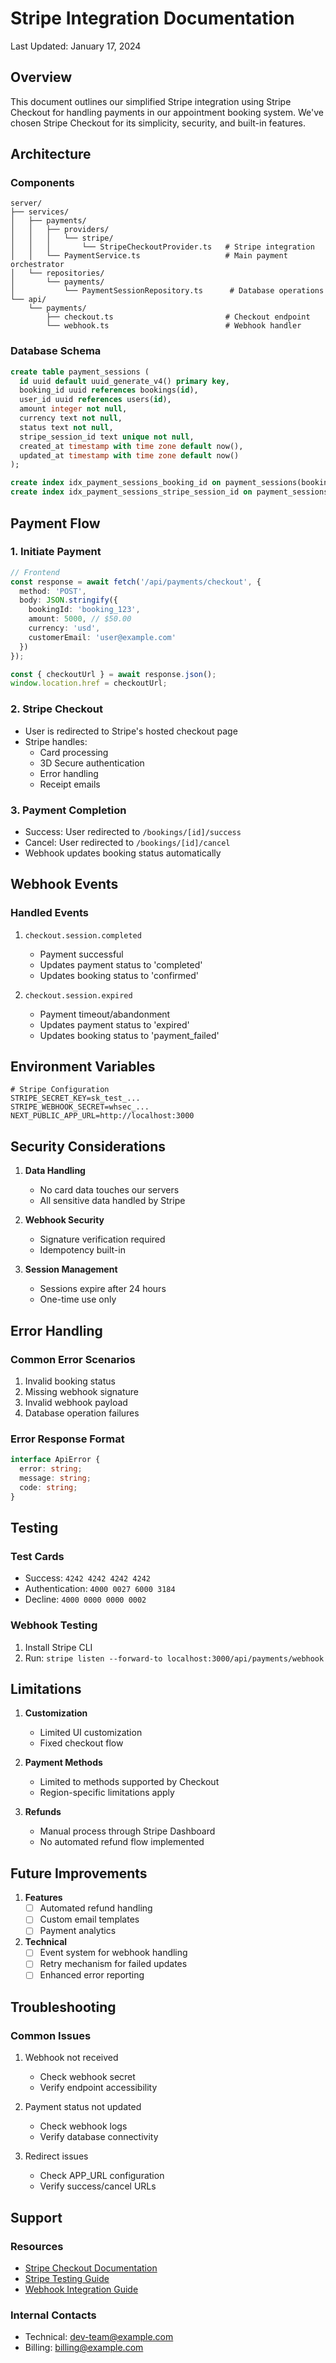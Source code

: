 # Stripe Integration Documentation
Last Updated: January 17, 2024

## Overview
This document outlines our simplified Stripe integration using Stripe Checkout for handling payments in our appointment booking system. We've chosen Stripe Checkout for its simplicity, security, and built-in features.

## Architecture

### Components
```
server/
├── services/
│   ├── payments/
│   │   ├── providers/
│   │   │   └── stripe/
│   │   │       └── StripeCheckoutProvider.ts   # Stripe integration
│   │   └── PaymentService.ts                   # Main payment orchestrator
│   └── repositories/
│       └── payments/
│           └── PaymentSessionRepository.ts      # Database operations
└── api/
    └── payments/
        ├── checkout.ts                         # Checkout endpoint
        └── webhook.ts                          # Webhook handler
```

### Database Schema
```sql
create table payment_sessions (
  id uuid default uuid_generate_v4() primary key,
  booking_id uuid references bookings(id),
  user_id uuid references users(id),
  amount integer not null,
  currency text not null,
  status text not null,
  stripe_session_id text unique not null,
  created_at timestamp with time zone default now(),
  updated_at timestamp with time zone default now()
);

create index idx_payment_sessions_booking_id on payment_sessions(booking_id);
create index idx_payment_sessions_stripe_session_id on payment_sessions(stripe_session_id);
```

## Payment Flow

### 1. Initiate Payment
```typescript
// Frontend
const response = await fetch('/api/payments/checkout', {
  method: 'POST',
  body: JSON.stringify({
    bookingId: 'booking_123',
    amount: 5000, // $50.00
    currency: 'usd',
    customerEmail: 'user@example.com'
  })
});

const { checkoutUrl } = await response.json();
window.location.href = checkoutUrl;
```

### 2. Stripe Checkout
- User is redirected to Stripe's hosted checkout page
- Stripe handles:
  - Card processing
  - 3D Secure authentication
  - Error handling
  - Receipt emails

### 3. Payment Completion
- Success: User redirected to `/bookings/[id]/success`
- Cancel: User redirected to `/bookings/[id]/cancel`
- Webhook updates booking status automatically

## Webhook Events

### Handled Events
1. `checkout.session.completed`
   - Payment successful
   - Updates payment status to 'completed'
   - Updates booking status to 'confirmed'

2. `checkout.session.expired`
   - Payment timeout/abandonment
   - Updates payment status to 'expired'
   - Updates booking status to 'payment_failed'

## Environment Variables

```env
# Stripe Configuration
STRIPE_SECRET_KEY=sk_test_...
STRIPE_WEBHOOK_SECRET=whsec_...
NEXT_PUBLIC_APP_URL=http://localhost:3000
```

## Security Considerations

1. **Data Handling**
   - No card data touches our servers
   - All sensitive data handled by Stripe

2. **Webhook Security**
   - Signature verification required
   - Idempotency built-in

3. **Session Management**
   - Sessions expire after 24 hours
   - One-time use only

## Error Handling

### Common Error Scenarios
1. Invalid booking status
2. Missing webhook signature
3. Invalid webhook payload
4. Database operation failures

### Error Response Format
```typescript
interface ApiError {
  error: string;
  message: string;
  code: string;
}
```

## Testing

### Test Cards
- Success: `4242 4242 4242 4242`
- Authentication: `4000 0027 6000 3184`
- Decline: `4000 0000 0000 0002`

### Webhook Testing
1. Install Stripe CLI
2. Run: `stripe listen --forward-to localhost:3000/api/payments/webhook`

## Limitations

1. **Customization**
   - Limited UI customization
   - Fixed checkout flow

2. **Payment Methods**
   - Limited to methods supported by Checkout
   - Region-specific limitations apply

3. **Refunds**
   - Manual process through Stripe Dashboard
   - No automated refund flow implemented

## Future Improvements

1. **Features**
   - [ ] Automated refund handling
   - [ ] Custom email templates
   - [ ] Payment analytics

2. **Technical**
   - [ ] Event system for webhook handling
   - [ ] Retry mechanism for failed updates
   - [ ] Enhanced error reporting

## Troubleshooting

### Common Issues
1. Webhook not received
   - Check webhook secret
   - Verify endpoint accessibility

2. Payment status not updated
   - Check webhook logs
   - Verify database connectivity

3. Redirect issues
   - Check APP_URL configuration
   - Verify success/cancel URLs

## Support

### Resources
- [Stripe Checkout Documentation](https://stripe.com/docs/checkout)
- [Stripe Testing Guide](https://stripe.com/docs/testing)
- [Webhook Integration Guide](https://stripe.com/docs/webhooks)

### Internal Contacts
- Technical: dev-team@example.com
- Billing: billing@example.com 